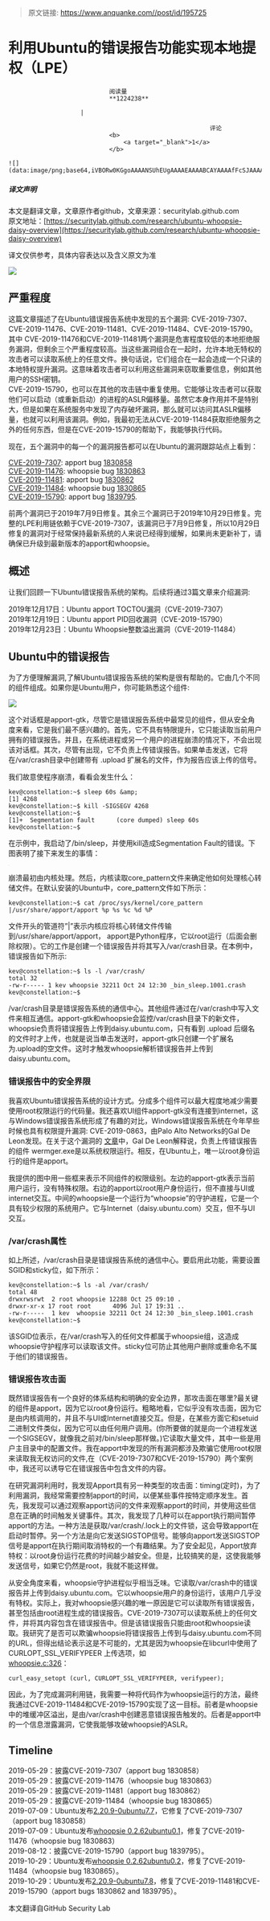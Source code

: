 > 原文链接: https://www.anquanke.com//post/id/195725 


# 利用Ubuntu的错误报告功能实现本地提权（LPE）


                                阅读量   
                                **1224238**
                            
                        |
                        
                                                            评论
                                <b>
                                    <a target="_blank">1</a>
                                </b>
                                                                                                                                    ![](data:image/png;base64,iVBORw0KGgoAAAANSUhEUgAAAAEAAAABCAYAAAAfFcSJAAAAAXNSR0IArs4c6QAAAARnQU1BAACxjwv8YQUAAAAJcEhZcwAADsQAAA7EAZUrDhsAAAANSURBVBhXYzh8+PB/AAffA0nNPuCLAAAAAElFTkSuQmCC)
                                                                                            



##### 译文声明

本文是翻译文章，文章原作者github，文章来源：securitylab.github.com
                                <br>原文地址：[https://securitylab.github.com/research/ubuntu-whoopsie-daisy-overview](https://securitylab.github.com/research/ubuntu-whoopsie-daisy-overview)

译文仅供参考，具体内容表达以及含义原文为准

[![](https://p4.ssl.qhimg.com/t01cd34f92ae310e7ca.jpg)](https://p4.ssl.qhimg.com/t01cd34f92ae310e7ca.jpg)



## 严重程度

这篇文章描述了在Ubuntu错误报告系统中发现的五个漏洞: CVE-2019-7307、CVE-2019-11476、CVE-2019-11481、CVE-2019-11484、CVE-2019-15790。其中 CVE-2019-11476和CVE-2019-11481两个漏洞是危害程度较低的本地拒绝服务漏洞，但剩余三个严重程度较高。当这些漏洞组合在一起时，允许本地无特权的攻击者可以读取系统上的任意文件。换句话说，它们组合在一起会造成一个只读的本地特权提升漏洞。这意味着攻击者可以利用这些漏洞来窃取重要信息，例如其他用户的SSH密钥。<br>
CVE-2019-15790，也可以在其他的攻击链中重复使用。它能够让攻击者可以获取他们可以启动（或重新启动）的进程的ASLR偏移量。虽然它本身作用并不是特别大，但是如果在系统服务中发现了内存破坏漏洞，那么就可以访问其ASLR偏移量，也就可以利用该漏洞。例如，我最初无法从CVE-2019-11484获取拒绝服务之外的任何东西，但是在CVE-2019-15790的帮助下，我能够执行代码。

现在，五个漏洞中的每一个的漏洞报告都可以在Ubuntu的漏洞跟踪站点上看到：

[CVE-2019-7307](https://cve.mitre.org/cgi-bin/cvename.cgi?name=CVE-2019-7307): apport bug [1830858](https://bugs.launchpad.net/ubuntu/+source/apport/+bug/1830858)<br>[CVE-2019-11476](https://cve.mitre.org/cgi-bin/cvename.cgi?name=CVE-2019-11476): whoopsie bug [1830863](https://bugs.launchpad.net/ubuntu/+source/whoopsie/+bug/1830863)<br>[CVE-2019-11481](https://cve.mitre.org/cgi-bin/cvename.cgi?name=CVE-2019-11481): apport bug [1830862](https://bugs.launchpad.net/ubuntu/+source/apport/+bug/1830862)<br>[CVE-2019-11484](https://cve.mitre.org/cgi-bin/cvename.cgi?name=CVE-2019-11484): whoopsie bug [1830865](https://bugs.launchpad.net/ubuntu/+source/whoopsie/+bug/1830865)<br>[CVE-2019-15790](https://cve.mitre.org/cgi-bin/cvename.cgi?name=CVE-2019-15790): apport bug [1839795](https://bugs.launchpad.net/ubuntu/+source/apport/+bug/1839795).

前两个漏洞已于2019年7月9日修复。其余三个漏洞已于2019年10月29日修复。完整的LPE利用链依赖于CVE-2019-7307，该漏洞已于7月9日修复，所以10月29日修复的漏洞对于经常保持最新系统的人来说已经得到缓解，如果尚未更新补丁，请确保已升级到最新版本的apport和whoopsie。



## 概述

让我们回顾一下Ubuntu错误报告系统的架构。后续将通过3篇文章来介绍漏洞:

2019年12月17日：Ubuntu apport TOCTOU漏洞（CVE-2019-7307）<br>
2019年12月19日：Ubuntu apport PID回收漏洞（CVE-2019-15790）<br>
2019年12月23日：Ubuntu Whoopsie整数溢出漏洞（CVE-2019-11484）



## Ubuntu中的错误报告

为了方便理解漏洞,了解Ubuntu错误报告系统的架构是很有帮助的。它由几个不同的组件组成。如果你是Ubuntu用户，你可能熟悉这个组件:

[![](https://p0.ssl.qhimg.com/t01eee94f585644c274.png)](https://p0.ssl.qhimg.com/t01eee94f585644c274.png)

这个对话框是apport-gtk，尽管它是错误报告系统中最常见的组件，但从安全角度来看，它是我们最不感兴趣的。首先，它不具有特限提升，它只能读取当前用户拥有的错误报告。并且，在系统进程或另一个用户的进程崩溃的情况下，不会出现该对话框。其次，尽管有出现，它不负责上传错误报告。如果单击发送，它将在/var/crash目录中创建带有 .upload 扩展名的文件，作为报告应该上传的信号。

我们故意使程序崩溃，看看会发生什么：

```
kev@constellation:~$ sleep 60s &amp;
[1] 4268
kev@constellation:~$ kill -SIGSEGV 4268
kev@constellation:~$
[1]+  Segmentation fault      (core dumped) sleep 60s
kev@constellation:~$
```

在示例中，我启动了/bin/sleep，并使用kill造成Segmentation Fault的错误。下图表明了接下来发生的事情：

[![](data:image/png;base64,iVBORw0KGgoAAAANSUhEUgAAAAEAAAABCAYAAAAfFcSJAAAAAXNSR0IArs4c6QAAAARnQU1BAACxjwv8YQUAAAAJcEhZcwAADsQAAA7EAZUrDhsAAAANSURBVBhXYzh8+PB/AAffA0nNPuCLAAAAAElFTkSuQmCC)](https://securitylab.github.com/static/78fcc0b51d5f84c1918897a8e3f33187/ubuntu_crash_reporter_architecture.svg)

崩溃最初由内核处理。然后，内核读取core_pattern文件来确定他如何处理核心转储文件。在默认安装的Ubuntu中，core_pattern文件如下所示：

```
kev@constellation:~$ cat /proc/sys/kernel/core_pattern
|/usr/share/apport/apport %p %s %c %d %P
```

文件开头的管道符”|”表示内核应将核心转储文件传输到/usr/share/apport/apport， apport是Python程序，它以root运行（后面会删除权限）。它的工作是创建一个错误报告并将其写入/var/crash目录。在本例中，错误报告如下所示:

```
kev@constellation:~$ ls -l /var/crash/
total 32
-rw-r----- 1 kev whoopsie 32211 Oct 24 12:30 _bin_sleep.1001.crash
kev@constellation:~$
```

/var/crash目录是错误报告系统的通信中心。其他组件通过在/var/crash中写入文件来相互通信。apport-gtk和whoopsie会监控/var/crash目录下的新文件，whoopsie负责将错误报告上传到daisy.ubuntu.com，只有看到 .upload 后缀名的文件时才上传，也就是说当单击发送时，apport-gtk只创建一个扩展名为.upload的空文件。这时才触发whoopsie解析错误报告并上传到daisy.ubuntu.com。

### <a class="reference-link" name="%E9%94%99%E8%AF%AF%E6%8A%A5%E5%91%8A%E4%B8%AD%E7%9A%84%E5%AE%89%E5%85%A8%E7%95%8C%E9%99%90"></a>错误报告中的安全界限

我喜欢Ubuntu错误报告系统的设计方式。分成多个组件可以最大程度地减少需要使用root权限运行的代码量。我还喜欢UI组件apport-gtk没有连接到internet，这与Windows错误报告系统形成了有趣的对比，Windows错误报告系统在今年早些时候也具有权限提升漏洞: CVE-2019-0863，由Palo Alto Networks的Gal De Leon发现。在关于这个漏洞的 [文章](https://unit42.paloaltonetworks.com/tale-of-a-windows-error-reporting-zero-day-cve-2019-0863/)中，Gal De Leon解释说，负责上传错误报告的组件 wermger.exe是以系统权限运行。相反，在Ubuntu上，唯一以root身份运行的组件是apport。

我提供的图中用一些框来表示不同组件的权限级别。左边的apport-gtk表示当前用户运行，没有特殊权限。右边的apport以root用户身份运行，但不直接与UI或internet交互。中间的whoopsie是一个运行为“whoopsie”的守护进程，它是一个具有较少权限的系统用户。它与Internet（daisy.ubuntu.com）交互，但不与UI交互。

### <a class="reference-link" name="/var/crash%E5%B1%9E%E6%80%A7"></a>/var/crash属性

如上所述，/var/crash目录是错误报告系统的通信中心。要启用此功能，需要设置SGID和sticky位，如下所示：

```
kev@constellation:~$ ls -al /var/crash/
total 48
drwxrwsrwt  2 root whoopsie 12288 Oct 25 09:10 .
drwxr-xr-x 17 root root      4096 Jul 17 19:31 ..
-rw-r-----  1 kev  whoopsie 32211 Oct 24 12:30 _bin_sleep.1001.crash
kev@constellation:~$
```

该SGID位表示，在/var/crash写入的任何文件都属于whoopsie组，这造成whoopsie守护程序可以读取该文件。sticky位可防止其他用户删除或重命名不属于他们的错误报告。

### <a class="reference-link" name="%E9%94%99%E8%AF%AF%E6%8A%A5%E5%91%8A%E6%94%BB%E5%87%BB%E9%9D%A2"></a>错误报告攻击面

既然错误报告有一个良好的体系结构和明确的安全边界，那攻击面在哪里?最关键的组件是apport，因为它以root身份运行。粗略地看，它似乎没有攻击面，因为它是由内核调用的，并且不与UI或Internet直接交互。但是，在某些方面它和setuid二进制文件类似，因为它可以由任何用户调用。(你所要做的就是向一个进程发送一个SIGSEGV，就像我之前对/bin/sleep那样做。)它读取大量文件，其中一些是用户主目录中的配置文件。我在apport中发现的所有漏洞都涉及欺骗它使用root权限来读取我无权访问的文件,在（CVE-2019-7307和CVE-2019-15790）两个案例中，我还可以诱导它在错误报告中包含文件的内容。

在研究漏洞利用时，我发现Apport具有另一种类型的攻击面：timing(定时)，为了利用漏洞，我经常需要控制apport的时间，以便某些事件按特定顺序发生。首先，我发现可以通过观察apport访问的文件来观察apport的时间，并使用这些信息在正确的时间触发关键事件。其次，我发现了几种可以在apport执行期间暂停apport的方法。一种方法是获取/var/crash/.lock上的文件锁，这会导致apport在启动时暂停。另一个方法是向它发送SIGSTOP信号。能够向apport发送SIGSTOP信号是apport在执行期间取消特权的一个有趣结果。为了安全起见，Apport放弃特权：以root身份运行花费的时间越少越安全。但是，比较搞笑的是，这使我能够发送信号，如果它仍然是root，我就不能这样做。

从安全角度来看，whoopsie守护进程似乎相当乏味。它读取/var/crash中的错误报告并上传到daisy.ubuntu.com。它以whoopsie用户的身份运行，该用户几乎没有特权。实际上，我对whoopsie感兴趣的唯一原因是它可以读取所有错误报告，甚至包括由root进程生成的错误报告。CVE-2019-7307可以读取系统上的任何文件，并将其内容包含在错误报告中。但是该错误报告只能由root和whoopsie读取。我研究了是否可以欺骗whoopsie将错误报告上传到与daisy.ubuntu.com不同的URL，但得出结论表示这是不可能的，尤其是因为whoopsie在libcurl中使用了 CURLOPT_SSL_VERIFYPEER 上传选项，如<br>[whoopsie.c:326](http://bazaar.launchpad.net/~daisy-pluckers/whoopsie/trunk/view/698/src/whoopsie.c#L326)：

```
curl_easy_setopt (curl, CURLOPT_SSL_VERIFYPEER, verifypeer);
```

因此，为了完成漏洞利用链，我需要一种将代码作为whoopsie运行的方法，最终我通过CVE-2019-11484和CVE-2019-15790实现了这一目标。前者是whoopsie中的堆缓冲区溢出，是由/var/crash中创建恶意错误报告触发的。后者是apport中的一个信息泄露漏洞，它使我能够攻破whoopsie的ASLR。



## Timeline

2019-05-29：披露CVE-2019-7307（apport bug 1830858）<br>
2019-05-29：披露CVE-2019-11476（whoopsie bug 1830863）<br>
2019-05-29：披露CVE-2019-11481（apport bug 1830862）<br>
2019-05-29：披露CVE-2019-11484（whoopsie bug 1830865）<br>
2019-07-09：Ubuntu发布[2.20.9-0ubuntu7.7](https://launchpad.net/ubuntu/+source/apport/2.20.9-0ubuntu7.7)，它修复了CVE-2019-7307（apport bug 1830858）<br>
2019-07-09：Ubuntu发布[whoopsie 0.2.62ubuntu0.1](https://launchpad.net/ubuntu/+source/whoopsie/0.2.62ubuntu0.1)，修复了CVE-2019-11476（whoopsie bug 1830863）<br>
2019-08-12：披露CVE-2019-15790（apport bug 1839795）。<br>
2019-10-29：Ubuntu发布[whoopsie 0.2.62ubuntu0.2](https://launchpad.net/ubuntu/+source/whoopsie/0.2.62ubuntu0.2)，修复了CVE-2019-11484（whoopsie bug 1830865）。<br>
2019-10-29：Ubuntu发布[2.20.9-0ubuntu7.8](https://launchpad.net/ubuntu/+source/apport/2.20.9-0ubuntu7.8)，修复了CVE-2019-11481和CVE-2019-15790（apport bugs 1830862 and 1839795）。

本文翻译自GitHub Security Lab
